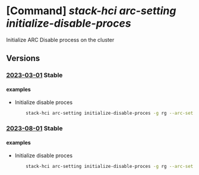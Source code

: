 # [Command] _stack-hci arc-setting initialize-disable-proces_

Initialize ARC Disable process on the cluster

## Versions

### [2023-03-01](/Resources/mgmt-plane/L3N1YnNjcmlwdGlvbnMve30vcmVzb3VyY2Vncm91cHMve30vcHJvdmlkZXJzL21pY3Jvc29mdC5henVyZXN0YWNraGNpL2NsdXN0ZXJzL3t9L2FyY3NldHRpbmdzL3t9L2luaXRpYWxpemVkaXNhYmxlcHJvY2Vzcw==/2023-03-01.xml) **Stable**

<!-- mgmt-plane /subscriptions/{}/resourcegroups/{}/providers/microsoft.azurestackhci/clusters/{}/arcsettings/{}/initializedisableprocess 2023-03-01 -->

#### examples

- Initialize disable proces
    ```bash
        stack-hci arc-setting initialize-disable-proces -g rg --arc-setting-name default --cluster-name name
    ```

### [2023-08-01](/Resources/mgmt-plane/L3N1YnNjcmlwdGlvbnMve30vcmVzb3VyY2Vncm91cHMve30vcHJvdmlkZXJzL21pY3Jvc29mdC5henVyZXN0YWNraGNpL2NsdXN0ZXJzL3t9L2FyY3NldHRpbmdzL3t9L2luaXRpYWxpemVkaXNhYmxlcHJvY2Vzcw==/2023-08-01.xml) **Stable**

<!-- mgmt-plane /subscriptions/{}/resourcegroups/{}/providers/microsoft.azurestackhci/clusters/{}/arcsettings/{}/initializedisableprocess 2023-08-01 -->

#### examples

- Initialize disable proces
    ```bash
        stack-hci arc-setting initialize-disable-proces -g rg --arc-setting-name default --cluster-name name
    ```
